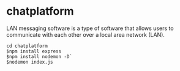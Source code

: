 # chatplatform

LAN messaging software is a type of software that allows users to communicate with each other over a local area network (LAN).<br>

```
cd chatplatform
$npm install express
$npm install nodemon -D`
$nodemon index.js
```
